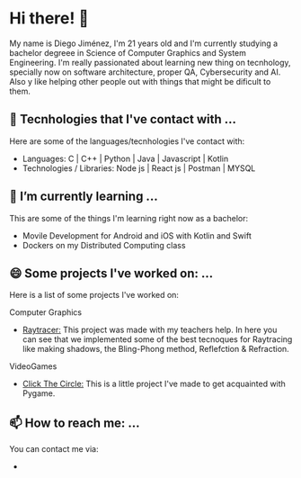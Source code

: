# Hi there! 👋
My name is Diego Jiménez, I'm 21 years old and I'm currently studying a bachelor degreee in Science of Computer Graphics and System Engineering.
I'm really passionated about learning new thing on tecnhology, specially now on software architecture, proper QA, Cybersecurity and AI. Also y like helping other people out with things that might be dificult to them. 

## 🔭 Tecnhologies that I've contact with ...
Here are some of the languages/tecnhologies I've contact with:
- Languages: 
C | C++ | Python | Java | Javascript | Kotlin                
- Technologies / Libraries: 
Node js | React js | Postman | MYSQL

## 🌱 I’m currently learning ...
This are some of the things I'm learning right now as a bachelor:
- Movile Development for Android and iOS with Kotlin and Swift
- Dockers on my Distributed Computing class 

## 😄 Some projects I've worked on: ...
Here is a list of some projects I've worked on:

Computer Graphics
 - [Raytracer:](https://github.com/DJ2513/RayTracer_V0.9) This project was made with my teachers help. In here you can see that we implemented some of the best tecnoques for Raytracing like making shadows, the Bling-Phong method, Reflefction & Refraction.

VideoGames
- [Click The Circle:](https://github.com/DJ2513/PythonClickTheCircle) This is a little project I've made to get acquainted with Pygame. 

## 📫 How to reach me: ...
You can contact me via:
 - [LinkedIn]:(https://www.linkedin.com/in/diego-jim%C3%A9nez-ontiveros-738972276/)
<!--
**DJ2513/DJ2513** is a ✨ _special_ ✨ repository because its `README.md` (this file) appears on your GitHub profile.

Here are some ideas to get you started:

- 👯 I’m looking to collaborate on ...
- 🤔 I’m looking for help with ...
- 💬 Ask me about ...
- ⚡ Fun fact: ...
-->
